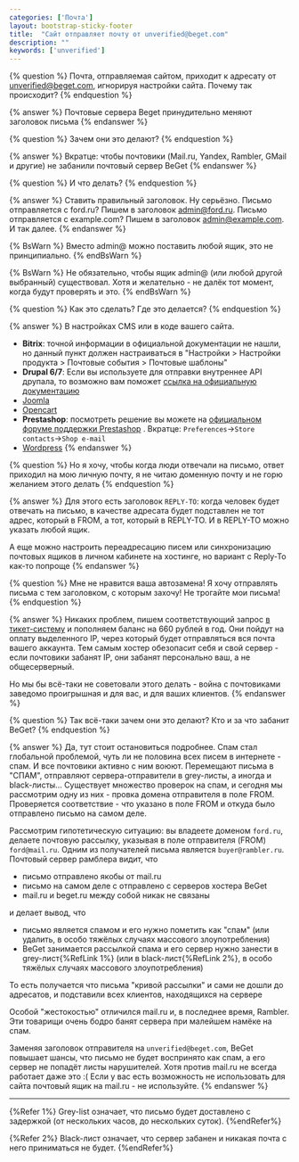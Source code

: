 ```yaml
---
categories: ['Почта']
layout: bootstrap-sticky-footer
title:  "Сайт отправляет почту от unverified@beget.com"
description: ""
keywords: ['unverified']
---
```

{% question %}
Почта, отправляемая сайтом, приходит к адресату от unverified@beget.com, игнорируя настройки сайта. Почему так происходит?
{% endquestion %}

{% answer %}
Почтовые сервера Beget принудительно меняют заголовок письма
{% endanswer %}

{% question %}
Зачем они это делают?
{% endquestion %}

{% answer %}
Вкратце: чтобы почтовики (Mail.ru, Yandex, Rambler, GMail и другие) не забанили почтовый сервер BeGet
{% endanswer %}

{% question %}
И что делать?
{% endquestion %}

{% answer %}
 Ставить правильный заголовок. Ну серьёзно. Письмо отправляется с ford.ru? Пишем в заголовок admin@ford.ru. Письмо отправляется с example.com? Пишем в заголовок admin@example.com. И так далее.
{% endanswer %}

{% BsWarn %}
Вместо admin@ можно поставить любой ящик, это не принципиально.
{% endBsWarn %}

{% BsWarn %}
Не обязательно, чтобы ящик admin@ (или любой другой выбранный) существовал. Хотя и желательно - не далёк тот момент, когда будут проверять и это.
{% endBsWarn %}

{% question %}
Как это сделать? Где это делается?
{% endquestion %}

{% answer %}
В настройках CMS или в коде вашего сайта.

- __Bitrix__: точной информации в официальной документации не нашли, но данный пункт должен настраиваться в "Настройки > Настройки продукта > Почтовые события > Почтовые шаблоны"
- __Drupal 6/7__: Если вы используете для отправки внутреннее API друпала, то возможно вам поможет [ссылка на официальную документацию](https://api.drupal.org/api/drupal/modules%21system%21system.api.php/function/hook_mail_alter/7.x)
- [Joomla](./unverified-joomla.html)
- [Opencart](./unverified-opencart.html)
- __Prestashop__: посмотреть решение вы можете на [официальном форуме поддержки Prestashop](https://www.prestashop.com/forums/topic/193476-how-to-change-address-of-email-notifications/) . Вкратце: `Preferences`->`Store contacts`->`Shop e-mail`
- [Wordpress](./unverified-wordpress.html)
{% endanswer %}

{% question %}
Но я хочу, чтобы когда люди отвечали на письмо, ответ приходил на мою личную почту, я не читаю доменную почту и не горю желанием этого делать
{% endquestion %}

{% answer %}
Для этого есть заголовок `REPLY-TO`: когда человек будет отвечать на письмо, в качестве адресата будет подставлен не тот адрес, который в FROM, а тот, который в REPLY-TO. И в REPLY-TO можно указать любой ящик.

А еще можно настроить переадресацию писем или синхронизацию почтовых ящиков в личном кабинете на хостинге, но вариант с Reply-To как-то попроще
{% endanswer %}

{% question %}
Мне не нравится ваша автозамена! Я хочу отправлять письма с тем заголовком, с которым захочу! Не трогайте мои письма!
{% endquestion %}

{% answer %}
Никаких проблем, пишем соответствующий запрос [в тикет-систему](https://cp.beget.com/support) и пополняем баланс на 660 рублей в год. 
Они пойдут на оплату выделенного IP, через который будет отправляться вся почта вашего аккаунта. 
Тем самым хостер обезопасит себя и свой сервер - если почтовики забанят IP, они забанят персонально ваш, а не общесерверный. 

Но мы бы всё-таки не советовали этого делать - война с почтовиками заведомо проигрышная и для вас, и для ваших клиентов.
{% endanswer %}

{% question %}
Так всё-таки зачем они это делают? Кто и за что забанит BeGet?
{% endquestion %}

{% answer %}
Да, тут стоит остановиться подробнее. Спам стал глобальной проблемой, чуть ли не половина всех писем в интернете - спам. И все почтовики активно с ним воюют. Перемещают письма в "СПАМ", отправляют сервера-отправители в grey-листы, а иногда и black-листы... Существует множество проверок на спам, и сегодня мы рассмотрим одну из них - провка домена отправителя в поле FROM. Проверяется соответствие - что указано в поле FROM и откуда было отправлено письмо на самом деле.

Рассмотрим гипотетическую ситуацию: вы владеете доменом `ford.ru`, делаете почтовую рассылку, указывая в поле отправителя (FROM) `ford@mail.ru`. Одним из получателей письма является `buyer@rambler.ru`. Почтовый сервер рамблера видит, что

- письмо отправлено якобы от mail.ru
- письмо на самом деле с отправлено с серверов хостера BeGet
- mail.ru и beget.ru между собой никак не связаны

и делает вывод, что

- письмо является спамом и его нужно пометить как "спам" (или удалить, в особо тяжёлых случаях массового злоупотребления)
- BeGet занимается рассылкой спама и его сервер нужно занести в grey-лист{%RefLink 1%} (или в black-лист{%RefLink 2%}, в особо тяжёлых случаях массового злоупотребления) 

 То есть получается что письма "кривой рассылки" и сами не дошли до адресатов, и подставили всех клиентов, находящихся на сервере

 Особой "жестокостью" отличился mail.ru и, в последнее время, Rambler. Эти товарищи очень бодро банят сервера при малейшем намёке на спам.

 Заменяя заголовок отправителя на `unverified@beget.com`, BeGet повышает шансы, что письмо не будет воспринято как спам, а его сервер не попадёт листы нарушителей. Хотя против mail.ru не всегда работает даже это :( Если у вас есть возможность не использовать для сайта почтовый ящик на mail.ru - не используйте.
 {% endanswer %}

---

{%Refer 1%}
Grey-list означает, что письмо будет доставлено с задержкой (от нескольких часов, до нескольких суток).
{%endRefer%}

{%Refer 2%}
Black-лист означает, что сервер забанен и никакая почта с него приниматься не будет.
{%endRefer%}
